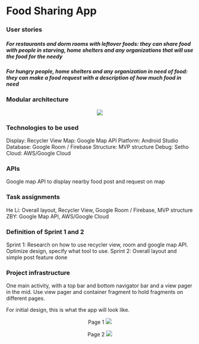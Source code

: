 # Food Sharing App
### User stories
##### For restaurants and dorm rooms with leftover foods: they can share food with people in starving, home shelters and any organizations that will use the food for the needy
##### For hungry people, home shelters and any organization in need of food: they can make a food request with a description of how much food in need

### Modular architecture
<p align="center"> 
<img src="https://github.com/ec500-software-engineering/project-team-22-food-sharing-app/blob/master/pics/modular%20structure.png">
</p>

### Technologies to be used
Display: Recycler View
Map: Google Map API
Platform: Android Studio
Database: Google Room / Firebase 
Structure: MVP structure
Debug: Setho
Cloud: AWS/Google Cloud

### APIs
Google map API to display nearby food post and request on map
### Task assignments
He Li: Overall layout, Recycler View, Google Room / Firebase, MVP structure
ZBY: Google Map API, AWS/Google Cloud

### Definition of Sprint 1 and 2
Sprint 1: Research on how to use recycler view, room and google map API. Optimize design, specify what tool to use.
Sprint 2: Overall layout and simple post feature done

### Project infrastructure
One main activity, with a top bar and bottom navigator bar and a view pager in the mid.
Use view pager and container fragment to hold fragments on different pages.

For initial design, this is what the app will look like.
<p align="center"> 
  Page 1
<img src="https://github.com/ec500-software-engineering/project-team-22-food-sharing-app/blob/master/pics/app_page1.png">
</p>
<p align="center"> 
  Page 2
<img src="https://github.com/ec500-software-engineering/project-team-22-food-sharing-app/blob/master/pics/app_page2.png">
</p>
